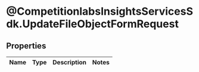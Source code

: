 # @CompetitionlabsInsightsServicesSdk.UpdateFileObjectFormRequest

## Properties

Name | Type | Description | Notes
------------ | ------------- | ------------- | -------------


